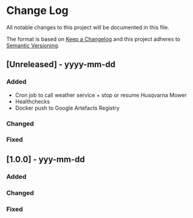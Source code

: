 
# Change Log
All notable changes to this project will be documented in this file.

The format is based on [Keep a Changelog](http://keepachangelog.com/) and this project adheres to [Semantic Versioning](http://semver.org/).

## [Unreleased] - yyyy-mm-dd

### Added
- Cron job to call weather service + stop or resume Husqvarna Mower
- Healthchecks
- Docker push to Google Artefacts Registry

### Changed

### Fixed

## [1.0.0] - yyy-mm-dd

### Added

### Changed

### Fixed
